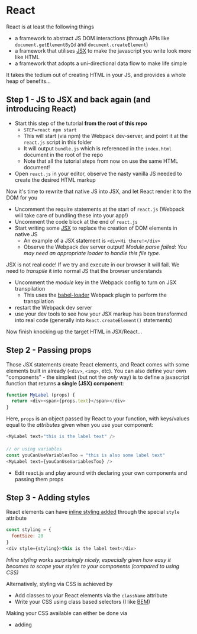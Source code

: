 # React

React is at least the following things
- a framework to abstract JS DOM interactions (through APIs like `document.getElementById` and `document.createElement`)
- a framework that utilises [JSX](https://jsx.github.io/) to make the javascript you write look more like HTML
- a framework that adopts a uni-directional data flow to make life simple

It takes the tedium out of creating HTML in your JS, and provides a whole heap of benefits...

## Step 1 - JS to JSX and back again (and introducing React)

- Start this step of the tutorial **from the root of this repo**
  - ```STEP=react npm start```
  - This will start (via npm) the Webpack dev-server, and point it at the `react.js` script in this folder
  - It will output `bundle.js` which is referenced in the `index.html` document in the root of the repo
  - Note that all the tutorial steps from now on use the same HTML document!
- Open `react.js` in your editor, observe the nasty vanilla JS needed to create the desired HTML markup

Now it's time to rewrite that native JS into JSX, and let React render it to the DOM for you
- Uncomment the require statements at the start of `react.js` (Webpack will take care of bundling these into your app!)
- Uncomment the code block at the end of `react.js`
- Start writing some [JSX](https://facebook.github.io/react/docs/introducing-jsx.html) to replace the creation of DOM elements in native JS
  - An example of a JSX statement is `<div>Hi there!</div>`
  - Observe the Webpack dev server output! *Module parse failed: You may need an appropriate loader to handle this file type.*

JSX is not real code! If we try and execute in our browser it will fail. We need to *transpile* it into normal JS that the browser understands
- Uncomment the *module* key in the Webpack config to turn on JSX transpilation
  - This uses the [babel-loader](https://github.com/babel/babel-loader) Webpack plugin to perform the transpilation
- restart the Webpack dev server
- use your dev tools to see how your JSX markup has been transformed into real code (generally into `React.createElement()` statements)

Now finish knocking up the target HTML in JSX/React...

## Step 2 - Passing props

Those JSX statements create React elements, and React comes with some elements built in already (`<div>`, `<img>`, etc). You can also define your own "components" - the simplest (but not the *only* way) is to define a javascript function that returns **a single (JSX) component**:

```javascript
function MyLabel (props) {
  return <div><span>{props.text}</span></div>
}
```

Here, `props` is an object passed by React to your function, with keys/values equal to the *attributes* given when you use your component:

```javascript
<MyLabel text="this is the label text" />

// or using variables
const youCanUseVariablesToo = "this is also some label text"
<MyLabel text={youCanUseVariablesToo} />
```

- Edit react.js and play around with declaring your own components and passing them props

## Step 3 - Adding styles

React elements can have [inline styling added](https://facebook.github.io/react/docs/dom-elements.html#style) through the special `style` attribute

```javascript
const styling = {
  fontSize: 20
}
<div style={styling}>this is the label text</div>
```

*Inline styling works surprisingly nicely, especially given how easy it becomes to scope your styles to your components (compared to using CSS)*

Alternatively, styling via CSS is achieved by
- Add classes to your React elements via the `className` attribute
- Write your CSS using class based selectors (I like [BEM](http://getbem.com/introduction/))

Making your CSS available can either be done via
- adding <style> or <link> tags to your HTML document
- `require`ing your CSS files into your JS and letting Webpack bundle it into your build!
  - this requires some extra [*Webpack loaders* to handle the CSS](https://webpack.github.io/docs/stylesheets.html)

**Go on, add some styling to your app!**

## Step 4 - Triggering actions

React elements support attributes, such as `onClick`, that can be assigned [functions to handle events](https://facebook.github.io/react/docs/handling-events.html)

- Bring in the `Clickable` component (from `clickable.js`) to your app and click it!
- Note how this uses the ES6 [class](https://developer.mozilla.org/en/docs/Web/JavaScript/Reference/Classes) to define a React Component
- Note how the action can be passed in as a prop, try it!

## Step 5 - State

Previously our React components where simple functions that were passed props and rendered themselves. These are **super simple** to reason about, but limited in what they can do - they have no state!

### Task
Turn `Clickable` into a simple counter that displays the number of times it has been clicked
- set some state in the constructor via `this.state = {}`
  - note your components state is just a simple object
- access that state in your render function via `this.state` (the same way you access `this.props`)
- update that state in your action handler
  - **DO NOT MUTATE `this.state` directly**
  - instead use pass an object with any updated state to `this.setState()`

What's super nice here is **React will take care of re-rendering your component after a state change!**. Make sure you read the official docs on [using React component state correctly](https://facebook.github.io/react/docs/state-and-lifecycle.html#using-state-correctly)

*Declaring your Components as classes also allows you to hook into other [React lifecycle events](https://facebook.github.io/react/docs/react-component.html) which is useful for optimizations (e.g. avoiding re-renders) and other advanced usage*

## Step 6 - Uni-directional flow

![React uni-directional data flow diagram](ReactUnidirectional.png?raw=true)

Within a hierarchy of React components
- Starting with some state, React **renders** all your components (passing that state via props down through your component hierarchy)
- When components are interacted with **actions** are invoked
- These actions call **setState** which merges any passed state with that component's current state
- In response to setState being called, React **re-renders** your component (and it's children) with the new state

### Task
Build a UI that:
- displays a row of four "Tiles", each containing a name, that sit over a "Watching Bar"
- the Watching Bar should initially contain the text "You are watching: nothing"
- when you click the Tiles, update the Watching Bar to read "You are watching: {name}"
- for bonus points, have some sort of visual indicator to higlight the currently selected Tile

An example solution to this is given in react-solution.js
 - see it with `STEP=react-solution npm start`
 - it uses CSS flex box for the layout. I found [Flexbox Froggy](http://flexboxfroggy.com/) a good resource for learning flex

*The key learning from this task is that when components start influencing the state of other components, things start to become complicated...*

## More info

The official [React Quick Start](https://facebook.github.io/react/docs/hello-world.html) is really good
